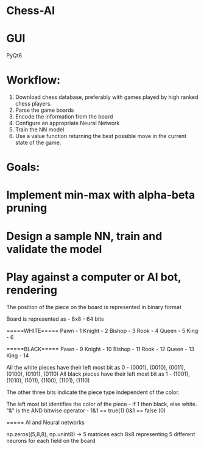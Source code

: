 # Chess-AI

# GUI

PyQt6

# Workflow:

1. Download chess database, preferably with games played by high ranked chess players.
2. Parse the game boards
3. Encode the information from the board
4. Configure an appropriate Neural Network
5. Train the NN model
6. Use a value function returning the best possible move in the current state of the game.

# Goals:

# Implement min-max with alpha-beta pruning

# Design a sample NN, train and validate the model

# Play against a computer or AI bot, rendering

The position of the piece on the board is represented in binary format

Board is represented as - 8x8 - 64 bits

=====WHITE=====
Pawn - 1
Knight - 2
Bishop - 3
Rook - 4
Queen - 5
King - 6

=====BLACK=====
Pawn - 9
Knight - 10
Bishop - 11
Rook - 12
Queen - 13
King - 14

All the white pieces have their left most bit as 0 - (0001), (0010), (0011), (0100), (0101), (0110)
All black pieces have their left most bit as 1 - (1001), (1010), (1011), (1100), (1101), (1110)

The other three bits indicate the piece type independent of the color.

The left most bit identifies the color of the piece - if 1 then black, else white. "&" is the AND bitwise operator - 1&1 == true(1) 0&1 == false (0)

===== AI and Neural networks

np.zeros((5,8,8), np.unint8) -> 5 matrices each 8x8 representing 5 different neurons for each field on the board
